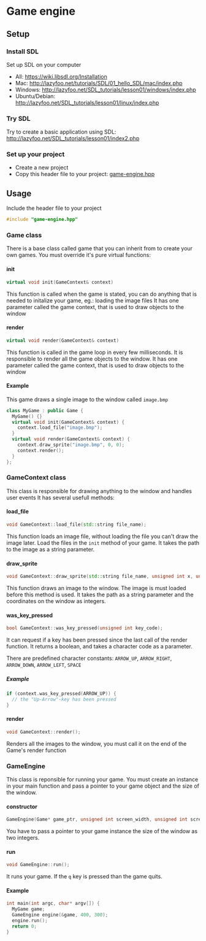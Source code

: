 # Game engine

## Setup
### Install SDL
Set up SDL on your computer
 - All: https://wiki.libsdl.org/Installation
 - Mac: http://lazyfoo.net/tutorials/SDL/01_hello_SDL/mac/index.php
 - Windows: http://lazyfoo.net/SDL_tutorials/lesson01/windows/index.php
 - Ubuntu/Debian: http://lazyfoo.net/SDL_tutorials/lesson01/linux/index.php

### Try SDL
Try to create a basic application using SDL: http://lazyfoo.net/SDL_tutorials/lesson01/index2.php

### Set up your project
 - Create a new project
 - Copy this header file to your project: [game-engine.hpp](game-engine.hpp)

## Usage
Include the header file to your project
```cpp
#include "game-engine.hpp"
```

### Game class
There is a base class called game that you can inherit from to create your own games.
You must override it's pure virtual functions:

#### init
```cpp
virtual void init(GameContext& context)
```

This function is called when the game is stated, you can do anything that is needed
to initalize your game, eg.: loading the image files
It has one parameter called the game context, that is used to draw objects to the window 

#### render
```cpp
virtual void render(GameContext& context)
```
This function is called in the game loop in every few milliseconds.
It is responsible to render all the game objects to the window.
It has one parameter called the game context, that is used to draw objects to the window 

#### Example

This game draws a single image to the window called `image.bmp`

```cpp
class MyGame : public Game {
  MyGame() {}
  virtual void init(GameContext& context) {
    context.load_file("image.bmp");
  }
  virtual void render(GameContext& context) {
    context.draw_sprite("image.bmp", 0, 0);
    context.render();
  }
};
```

### GameContext class
This class is responsible for drawing anything to the window and handles user events
It has several usefull methods:

#### load_file
```cpp
void GameContext::load_file(std::string file_name);
```

This function loads an image file, without loading the file you can't draw the image later.
Load the files in the `init` method of your game.
It takes the path to the image as a string parameter.

#### draw_sprite
```cpp
void GameContext::draw_sprite(std::string file_name, unsigned int x, unsigned int y);
```

This function draws an image to the window. The image is must loaded before this method is used.
It takes the path as a string parameter and the coordinates on the window as integers.

#### was_key_pressed
```cpp
bool GameContext::was_key_pressed(unsigned int key_code);
```

It can request if a key has been pressed since the last call of the render function.
It returns a boolean, and takes a character code as a parameter.

There are predefined character constants:
`ARROW_UP`, `ARROW_RIGHT`, `ARROW_DOWN`, `ARROW_LEFT`, `SPACE`

##### Example
```cpp
if (context.was_key_pressed(ARROW_UP)) {
  // the "Up-Arrow"-key has been pressed
}
```

#### render
```cpp
void GameContext::render();
```

Renders all the images to the window, you must call it on the end of the Game's render function
### GameEngine
This class is reponsible for running your game. You must create an instance in your main function
and pass a pointer to your game object and the size of the window.

#### constructor
```cpp
GameEngine(Game* game_ptr, unsigned int screen_width, unsigned int screen_height);
```

You have to pass a pointer to your game instance the size of the window as two integers.

#### run
```cpp
void GameEngine::run();
```

It runs your game. If the `q` key is pressed than the game quits.

#### Example
```cpp
int main(int argc, char* argv[]) {
  MyGame game;
  GameEngine engine(&game, 400, 300);
  engine.run();
  return 0;
}
```
